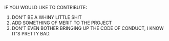 IF YOU WOULD LIKE TO CONTRIBUTE:
1. DON'T BE A WHINY LITTLE SH!T
2. ADD SOMETHING OF MERIT TO THE PROJECT
3. DON'T EVEN BOTHER BRINGING UP THE CODE OF CONDUCT, I KNOW IT'S PRETTY BAD.
